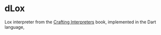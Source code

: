 # dLox

Lox interpreter from the [Crafting Interpreters] book, implemented in the Dart language,

[Crafting Interpreters]: https://craftinginterpreters.com/
